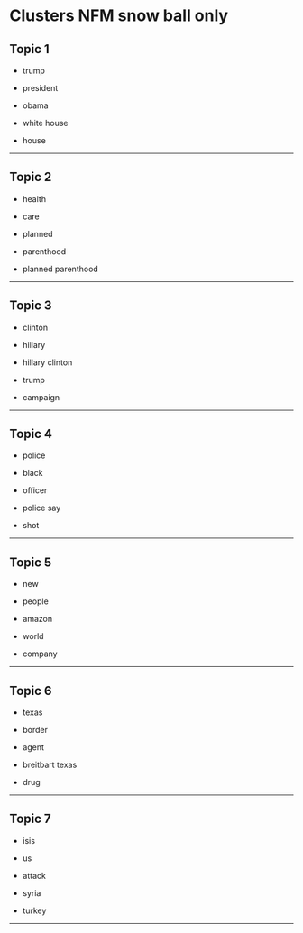 # Clusters NFM snow ball only

## Topic 1

-  trump

-  president

-  obama

-  white house

-  house



---

## Topic 2

-  health

-  care

-  planned

-  parenthood

-  planned parenthood



---

## Topic 3

-  clinton

-  hillary

-  hillary clinton

-  trump

-  campaign



---

## Topic 4

-  police

-  black

-  officer

-  police say

-  shot



---

## Topic 5

-  new

-  people

-  amazon

-  world

-  company



---

## Topic 6

-  texas

-  border

-  agent

-  breitbart texas

-  drug



---

## Topic 7

-  isis

-  us

-  attack

-  syria

-  turkey

---

